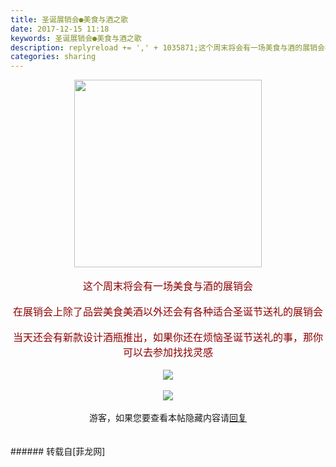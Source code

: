 ```yaml
---
title: 圣诞展销会●美食与酒之歌
date: 2017-12-15 11:18
keywords: 圣诞展销会●美食与酒之歌
description: replyreload += ',' + 1035871;这个周末将会有一场美食与酒的展销会在展销会上除了品尝美食美酒以外还会有各种适合圣诞节送礼的展销会当天还会有新款设计酒瓶推出，如果你还在烦恼圣诞节送礼的事，那你可以去参加找找灵感游客，如果您要查看本帖隐藏内容请回复
categories: sharing
---
```

<td class="t_f" id="postmessage_1035871">

<script type="48ec8d2ff918c35a4f662cca-text/javascript">replyreload += ',' + 1035871;</script><div align="center">

<img aid="707668" class="zoom" data-cf-modified-48ec8d2ff918c35a4f662cca-="" file="data/attachment/forum/201712/15/105328zliigjgigyg39iiy.gif" id="aimg_707668" inpost="1" onclick="" onmouseover="" src="http://www.flw.ph/data/attachment/forum/201712/15/105328zliigjgigyg39iiy.gif" width="300" zoomfile="data/attachment/forum/201712/15/105328zliigjgigyg39iiy.gif"/>


</div><br/>
<div align="center"><font size="3"><font color="#8b0000">这个周末将会有一场美食与酒的展销会</font></font></div><br/>
<div align="center"><font size="3"><font color="#8b0000">在展销会上除了品尝美食美酒以外还会有各种适合圣诞节送礼的展销会</font></font></div><br/>
<div align="center"><font size="3"><font color="#8b0000">当天还会有新款设计酒瓶推出，如果你还在烦恼圣诞节送礼的事，那你可以去参加找找灵感</font></font></div><br/>
<div align="center">

<img aid="707754" data-cf-modified-48ec8d2ff918c35a4f662cca-="" file="data/attachment/forum/201712/15/111348vdrkzkgkggbgxurr.jpg.thumb.jpg" id="aimg_707754" inpost="1" onclick="" onmouseover="" src="http://www.flw.ph/data/attachment/forum/201712/15/111348vdrkzkgkggbgxurr.jpg" style="cursor:pointer" zoomfile="data/attachment/forum/201712/15/111348vdrkzkgkggbgxurr.jpg"/>


</div><br/>
<div align="center">

<img aid="707667" data-cf-modified-48ec8d2ff918c35a4f662cca-="" file="data/attachment/forum/201712/15/104634mk1h98h9a98do8io.jpg.thumb.jpg" id="aimg_707667" inpost="1" onclick="" onmouseover="" src="http://www.flw.ph/data/attachment/forum/201712/15/104634mk1h98h9a98do8io.jpg" style="cursor:pointer" zoomfile="data/attachment/forum/201712/15/104634mk1h98h9a98do8io.jpg"/>


</div><br/>
<div align="center"><div class="locked">游客，如果您要查看本帖隐藏内容请<a data-cf-modified-48ec8d2ff918c35a4f662cca-="" href="forum.php?mod=post&amp;action=reply&amp;fid=47&amp;tid=300232" onclick="if (!window.__cfRLUnblockHandlers) return false; showWindow('reply', this.href)">回复</a></div></div><br/>
<br/>
</td>
###### 转载自[菲龙网]